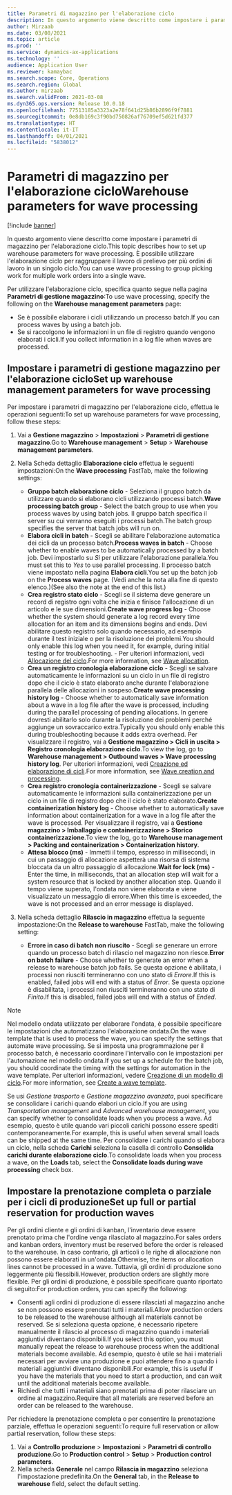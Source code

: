 ```yaml
---
title: Parametri di magazzino per l'elaborazione ciclo
description: In questo argomento viene descritto come impostare i parametri di magazzino per l'elaborazione ciclo. È possibile utilizzare l'elaborazione ciclo per raggruppare il lavoro di prelievo per più ordini di lavoro in un singolo ciclo.
author: Mirzaab
ms.date: 03/08/2021
ms.topic: article
ms.prod: ''
ms.service: dynamics-ax-applications
ms.technology: ''
audience: Application User
ms.reviewer: kamaybac
ms.search.scope: Core, Operations
ms.search.region: Global
ms.author: mirzaab
ms.search.validFrom: 2021-03-08
ms.dyn365.ops.version: Release 10.0.18
ms.openlocfilehash: 77513185a3323a2e78f641d25b86b2896f9f7881
ms.sourcegitcommit: 0e8db169c3f90bd750826af76709ef5d621fd377
ms.translationtype: HT
ms.contentlocale: it-IT
ms.lasthandoff: 04/01/2021
ms.locfileid: "5838012"
---
```

# <a name="warehouse-parameters-for-wave-processing"></a><span data-ttu-id="76522-104">Parametri di magazzino per l'elaborazione ciclo</span><span class="sxs-lookup"><span data-stu-id="76522-104">Warehouse parameters for wave processing</span></span>

[!include [banner](../includes/banner.md)]

<span data-ttu-id="76522-105">In questo argomento viene descritto come impostare i parametri di magazzino per l'elaborazione ciclo.</span><span class="sxs-lookup"><span data-stu-id="76522-105">This topic describes how to set up warehouse parameters for wave processing.</span></span> <span data-ttu-id="76522-106">È possibile utilizzare l'elaborazione ciclo per raggruppare il lavoro di prelievo per più ordini di lavoro in un singolo ciclo.</span><span class="sxs-lookup"><span data-stu-id="76522-106">You can use wave processing to group picking work for multiple work orders into a single wave.</span></span>

<span data-ttu-id="76522-107">Per utilizzare l'elaborazione ciclo, specifica quanto segue nella pagina **Parametri di gestione magazzino**:</span><span class="sxs-lookup"><span data-stu-id="76522-107">To use wave processing, specify the following on the **Warehouse management parameters** page:</span></span>

- <span data-ttu-id="76522-108">Se è possibile elaborare i cicli utilizzando un processo batch.</span><span class="sxs-lookup"><span data-stu-id="76522-108">If you can process waves by using a batch job.</span></span>
- <span data-ttu-id="76522-109">Se si raccolgono le informazioni in un file di registro quando vengono elaborati i cicli.</span><span class="sxs-lookup"><span data-stu-id="76522-109">If you collect information in a log file when waves are processed.</span></span>

## <a name="set-up-warehouse-management-parameters-for-wave-processing"></a><span data-ttu-id="76522-110">Impostare i parametri di gestione magazzino per l'elaborazione ciclo</span><span class="sxs-lookup"><span data-stu-id="76522-110">Set up warehouse management parameters for wave processing</span></span>

<span data-ttu-id="76522-111">Per impostare i parametri di magazzino per l'elaborazione ciclo, effettua le operazioni seguenti:</span><span class="sxs-lookup"><span data-stu-id="76522-111">To set up warehouse parameters for wave processing, follow these steps:</span></span>

1. <span data-ttu-id="76522-112">Vai a **Gestione magazzino** \> **Impostazioni** \> **Parametri di gestione magazzino**.</span><span class="sxs-lookup"><span data-stu-id="76522-112">Go to **Warehouse management** \> **Setup** \> **Warehouse management parameters**.</span></span>

1. <span data-ttu-id="76522-113">Nella Scheda dettaglio **Elaborazione ciclo** effettua le seguenti impostazioni:</span><span class="sxs-lookup"><span data-stu-id="76522-113">On the **Wave processing** FastTab, make the following settings:</span></span>

    - <span data-ttu-id="76522-114">**Gruppo batch elaborazione ciclo** - Seleziona il gruppo batch da utilizzare quando si elaborano cicli utilizzando processi batch.</span><span class="sxs-lookup"><span data-stu-id="76522-114">**Wave processing batch group** - Select the batch group to use when you process waves by using batch jobs.</span></span> <span data-ttu-id="76522-115">Il gruppo batch specifica il server su cui verranno eseguiti i processi batch.</span><span class="sxs-lookup"><span data-stu-id="76522-115">The batch group specifies the server that batch jobs will run on.</span></span>
    - <span data-ttu-id="76522-116">**Elabora cicli in batch** - Scegli se abilitare l'elaborazione automatica dei cicli da un processo batch.</span><span class="sxs-lookup"><span data-stu-id="76522-116">**Process waves in batch** - Choose whether to enable waves to be automatically processed by a batch job.</span></span> <span data-ttu-id="76522-117">Devi impostarlo su *Sì* per utilizzare l'elaborazione parallela.</span><span class="sxs-lookup"><span data-stu-id="76522-117">You must set this to *Yes* to use parallel processing.</span></span> <span data-ttu-id="76522-118">Il processo batch viene impostato nella pagina **Elabora cicli**.</span><span class="sxs-lookup"><span data-stu-id="76522-118">You set up the batch job on the **Process waves** page.</span></span> <span data-ttu-id="76522-119">(Vedi anche la nota alla fine di questo elenco.)</span><span class="sxs-lookup"><span data-stu-id="76522-119">(See also the note at the end of this list.)</span></span>
    - <span data-ttu-id="76522-120">**Crea registro stato ciclo** - Scegli se il sistema deve generare un record di registro ogni volta che inizia e finisce l'allocazione di un articolo e le sue dimensioni.</span><span class="sxs-lookup"><span data-stu-id="76522-120">**Create wave progress log** - Choose whether the system should generate a log record every time allocation for an item and its dimensions begins and ends.</span></span> <span data-ttu-id="76522-121">Devi abilitare questo registro solo quando necessario, ad esempio durante il test iniziale o per la risoluzione dei problemi.</span><span class="sxs-lookup"><span data-stu-id="76522-121">You should only enable this log when you need it, for example, during initial testing or for troubleshooting.</span></span> <span data-ttu-id="76522-122">- Per ulteriori informazioni, vedi [Allocazione del ciclo](wave-allocation-method.md).</span><span class="sxs-lookup"><span data-stu-id="76522-122">For more information, see [Wave allocation](wave-allocation-method.md).</span></span>
    - <span data-ttu-id="76522-123">**Crea un registro cronologia elaborazione ciclo** - Scegli se salvare automaticamente le informazioni su un ciclo in un file di registro dopo che il ciclo è stato elaborato anche durante l'elaborazione parallela delle allocazioni in sospeso.</span><span class="sxs-lookup"><span data-stu-id="76522-123">**Create wave processing history log** - Choose whether to automatically save information about a wave in a log file after the wave is processed, including during the parallel processing of pending allocations.</span></span> <span data-ttu-id="76522-124">In genere dovresti abilitarlo solo durante la risoluzione dei problemi perché aggiunge un sovraccarico extra.</span><span class="sxs-lookup"><span data-stu-id="76522-124">Typically you should only enable this during troubleshooting because it adds extra overhead.</span></span> <span data-ttu-id="76522-125">Per visualizzare il registro, vai a **Gestione magazzino \> Cicli in uscita \> Registro cronologia elaborazione ciclo**.</span><span class="sxs-lookup"><span data-stu-id="76522-125">To view the log, go to **Warehouse management \> Outbound waves \> Wave processing history log**.</span></span> <span data-ttu-id="76522-126">Per ulteriori informazioni, vedi [Creazione ed elaborazione di cicli](wave-processing.md).</span><span class="sxs-lookup"><span data-stu-id="76522-126">For more information, see [Wave creation and processing](wave-processing.md).</span></span>
    - <span data-ttu-id="76522-127">**Crea registro cronologia containerizzazione** - Scegli se salvare automaticamente le informazioni sulla containerizzazione per un ciclo in un file di registro dopo che il ciclo è stato elaborato.</span><span class="sxs-lookup"><span data-stu-id="76522-127">**Create containerization history log** - Choose whether to automatically save information about containerization for a wave in a log file after the wave is processed.</span></span> <span data-ttu-id="76522-128">Per visualizzare il registro, vai a **Gestione magazzino \> Imballaggio e containerizzazione \> Storico containerizzazione**.</span><span class="sxs-lookup"><span data-stu-id="76522-128">To view the log, go to **Warehouse management \> Packing and containerization \> Containerization history**.</span></span>
    - <span data-ttu-id="76522-129">**Attesa blocco (ms)** - Immetti il tempo, espresso in millisecondi, in cui un passaggio di allocazione aspetterà una risorsa di sistema bloccata da un altro passaggio di allocazione.</span><span class="sxs-lookup"><span data-stu-id="76522-129">**Wait for lock (ms)** - Enter the time, in milliseconds, that an allocation step will wait for a system resource that is locked by another allocation step.</span></span> <span data-ttu-id="76522-130">Quando il tempo viene superato, l'ondata non viene elaborata e viene visualizzato un messaggio di errore.</span><span class="sxs-lookup"><span data-stu-id="76522-130">When this time is exceeded, the wave is not processed and an error message is displayed.</span></span>

1. <span data-ttu-id="76522-131">Nella scheda dettaglio **Rilascio in magazzino** effettua la seguente impostazione:</span><span class="sxs-lookup"><span data-stu-id="76522-131">On the **Release to warehouse** FastTab, make the following setting:</span></span>

    - <span data-ttu-id="76522-132">**Errore in caso di batch non riuscito** - Scegli se generare un errore quando un processo batch di rilascio nel magazzino non riesce.</span><span class="sxs-lookup"><span data-stu-id="76522-132">**Error on batch failure** - Choose whether to generate an error when a release to warehouse batch job fails.</span></span> <span data-ttu-id="76522-133">Se questa opzione è abilitata, i processi non riusciti termineranno con uno stato di *Errore*.</span><span class="sxs-lookup"><span data-stu-id="76522-133">If this is enabled, failed jobs will end with a status of *Error*.</span></span> <span data-ttu-id="76522-134">Se questa opzione è disabilitata, i processi non riusciti termineranno con uno stato di *Finito*.</span><span class="sxs-lookup"><span data-stu-id="76522-134">If this is disabled, failed jobs will end with a status of *Ended*.</span></span>

> [!NOTE]
> <span data-ttu-id="76522-135">Nel modello ondata utilizzato per elaborare l'ondata, è possibile specificare le impostazioni che automatizzano l'elaborazione ondata.</span><span class="sxs-lookup"><span data-stu-id="76522-135">On the wave template that is used to process the wave, you can specify the settings that automate wave processing.</span></span> <span data-ttu-id="76522-136">Se si imposta una programmazione per il processo batch, è necessario coordinare l'intervallo con le impostazioni per l'automazione nel modello ondata.</span><span class="sxs-lookup"><span data-stu-id="76522-136">If you set up a schedule for the batch job, you should coordinate the timing with the settings for automation in the wave template.</span></span> <span data-ttu-id="76522-137">Per ulteriori informazioni, vedere [Creazione di un modello di ciclo](wave-templates.md).</span><span class="sxs-lookup"><span data-stu-id="76522-137">For more information, see [Create a wave template](wave-templates.md).</span></span>
>
> <span data-ttu-id="76522-138">Se usi *Gestione trasporto* e *Gestione magazzino avanzata*, puoi specificare se consolidare i carichi quando elabori un ciclo.</span><span class="sxs-lookup"><span data-stu-id="76522-138">If you are using *Transportation management* and *Advanced warehouse management*, you can specify whether to consolidate loads when you process a wave.</span></span> <span data-ttu-id="76522-139">Ad esempio, questo è utile quando vari piccoli carichi possono essere spediti contemporaneamente.</span><span class="sxs-lookup"><span data-stu-id="76522-139">For example, this is useful when several small loads can be shipped at the same time.</span></span> <span data-ttu-id="76522-140">Per consolidare i carichi quando si elabora un ciclo, nella scheda **Carichi** seleziona la casella di controllo **Consolida carichi durante elaborazione ciclo**.</span><span class="sxs-lookup"><span data-stu-id="76522-140">To consolidate loads when you process a wave, on the **Loads** tab, select the **Consolidate loads during wave processing** check box.</span></span></P>

## <a name="set-up-full-or-partial-reservation-for-production-waves"></a><span data-ttu-id="76522-141">Impostare la prenotazione completa o parziale per i cicli di produzione</span><span class="sxs-lookup"><span data-stu-id="76522-141">Set up full or partial reservation for production waves</span></span>

<span data-ttu-id="76522-142">Per gli ordini cliente e gli ordini di kanban, l'inventario deve essere prenotato prima che l'ordine venga rilasciato al magazzino.</span><span class="sxs-lookup"><span data-stu-id="76522-142">For sales orders and kanban orders, inventory must be reserved before the order is released to the warehouse.</span></span> <span data-ttu-id="76522-143">In caso contrario, gli articoli o le righe di allocazione non possono essere elaborati in un'ondata.</span><span class="sxs-lookup"><span data-stu-id="76522-143">Otherwise, the items or allocation lines cannot be processed in a wave.</span></span> <span data-ttu-id="76522-144">Tuttavia, gli ordini di produzione sono leggermente più flessibili.</span><span class="sxs-lookup"><span data-stu-id="76522-144">However, production orders are slightly more flexible.</span></span> <span data-ttu-id="76522-145">Per gli ordini di produzione, è possibile specificare quanto riportato di seguito:</span><span class="sxs-lookup"><span data-stu-id="76522-145">For production orders, you can specify the following:</span></span>

- <span data-ttu-id="76522-146">Consenti agli ordini di produzione di essere rilasciati al magazzino anche se non possono essere prenotati tutti i materiali.</span><span class="sxs-lookup"><span data-stu-id="76522-146">Allow production orders to be released to the warehouse although all materials cannot be reserved.</span></span> <span data-ttu-id="76522-147">Se si seleziona questa opzione, è necessario ripetere manualmente il rilascio al processo di magazzino quando i materiali aggiuntivi diventano disponibili.</span><span class="sxs-lookup"><span data-stu-id="76522-147">If you select this option, you must manually repeat the release to warehouse process when the additional materials become available.</span></span> <span data-ttu-id="76522-148">Ad esempio, questo è utile se hai i materiali necessari per avviare una produzione e puoi attendere fino a quando i materiali aggiuntivi diventano disponibili.</span><span class="sxs-lookup"><span data-stu-id="76522-148">For example, this is useful if you have the materials that you need to start a production, and can wait until the additional materials become available.</span></span>
- <span data-ttu-id="76522-149">Richiedi che tutti i materiali siano prenotati prima di poter rilasciare un ordine al magazzino.</span><span class="sxs-lookup"><span data-stu-id="76522-149">Require that all materials are reserved before an order can be released to the warehouse.</span></span>

<span data-ttu-id="76522-150">Per richiedere la prenotazione completa o per consentire la prenotazione parziale, effettua le operazioni seguenti:</span><span class="sxs-lookup"><span data-stu-id="76522-150">To require full reservation or allow partial reservation, follow these steps:</span></span>

1. <span data-ttu-id="76522-151">Vai a **Controllo produzione** \> **Impostazioni** \> **Parametri di controllo produzione**.</span><span class="sxs-lookup"><span data-stu-id="76522-151">Go to **Production control** \> **Setup** \> **Production control parameters**.</span></span>
1. <span data-ttu-id="76522-152">Nella scheda **Generale** nel campo **Rilascia in magazzino** seleziona l'impostazione predefinita.</span><span class="sxs-lookup"><span data-stu-id="76522-152">On the **General** tab, in the **Release to warehouse** field, select the default setting.</span></span>
